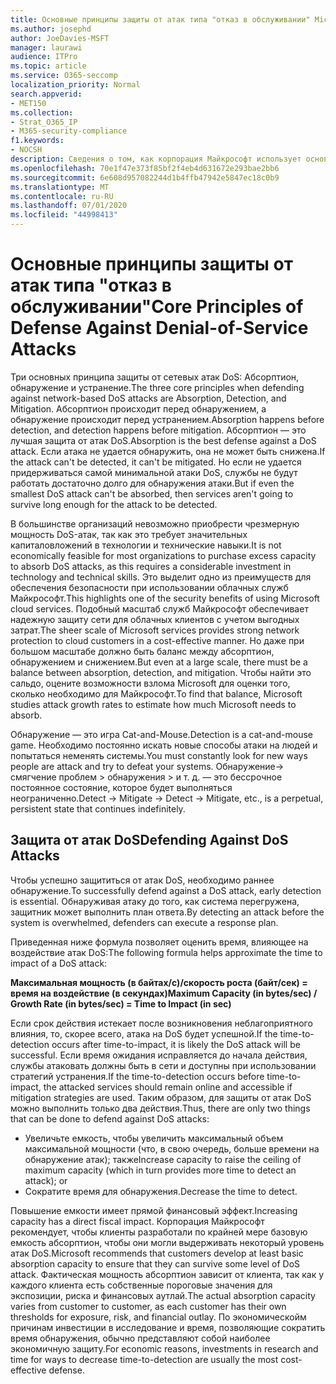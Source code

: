 ```yaml
---
title: Основные принципы защиты от атак типа "отказ в обслуживании" Microsoft 365
ms.author: josephd
author: JoeDavies-MSFT
manager: laurawi
audience: ITPro
ms.topic: article
ms.service: O365-seccomp
localization_priority: Normal
search.appverid:
- MET150
ms.collection:
- Strat_O365_IP
- M365-security-compliance
f1.keywords:
- NOCSH
description: Сведения о том, как корпорация Майкрософт использует основные принципы абсорптион, обнаружения и смягчения защиты от атак типа "отказ в обслуживании" (DoS).
ms.openlocfilehash: 70e1f47e373f85bf2f4eb4d631672e293bae2bb6
ms.sourcegitcommit: 6e608d957082244d1b4ffb47942e5847ec18c0b9
ms.translationtype: MT
ms.contentlocale: ru-RU
ms.lasthandoff: 07/01/2020
ms.locfileid: "44998413"
---
```

# <a name="core-principles-of-defense-against-denial-of-service-attacks"></a><span data-ttu-id="b0c3e-103">Основные принципы защиты от атак типа "отказ в обслуживании"</span><span class="sxs-lookup"><span data-stu-id="b0c3e-103">Core Principles of Defense Against Denial-of-Service Attacks</span></span>

<span data-ttu-id="b0c3e-104">Три основных принципа защиты от сетевых атак DoS: Абсорптион, обнаружение и устранение.</span><span class="sxs-lookup"><span data-stu-id="b0c3e-104">The three core principles when defending against network-based DoS attacks are Absorption, Detection, and Mitigation.</span></span> <span data-ttu-id="b0c3e-105">Абсорптион происходит перед обнаружением, а обнаружение происходит перед устранением.</span><span class="sxs-lookup"><span data-stu-id="b0c3e-105">Absorption happens before detection, and detection happens before mitigation.</span></span> <span data-ttu-id="b0c3e-106">Абсорптион — это лучшая защита от атак DoS.</span><span class="sxs-lookup"><span data-stu-id="b0c3e-106">Absorption is the best defense against a DoS attack.</span></span> <span data-ttu-id="b0c3e-107">Если атака не удается обнаружить, она не может быть снижена.</span><span class="sxs-lookup"><span data-stu-id="b0c3e-107">If the attack can't be detected, it can't be mitigated.</span></span> <span data-ttu-id="b0c3e-108">Но если не удается придерживаться самой минимальной атаки DoS, службы не будут работать достаточно долго для обнаружения атаки.</span><span class="sxs-lookup"><span data-stu-id="b0c3e-108">But if even the smallest DoS attack can't be absorbed, then services aren't going to survive long enough for the attack to be detected.</span></span>

<span data-ttu-id="b0c3e-109">В большинстве организаций невозможно приобрести чрезмерную мощность DoS-атак, так как это требует значительных капиталовложений в технологии и технические навыки.</span><span class="sxs-lookup"><span data-stu-id="b0c3e-109">It is not economically feasible for most organizations to purchase excess capacity to absorb DoS attacks, as this requires a considerable investment in technology and technical skills.</span></span> <span data-ttu-id="b0c3e-110">Это выделит одно из преимуществ для обеспечения безопасности при использовании облачных служб Майкрософт.</span><span class="sxs-lookup"><span data-stu-id="b0c3e-110">This highlights one of the security benefits of using Microsoft cloud services.</span></span> <span data-ttu-id="b0c3e-111">Подобный масштаб служб Майкрософт обеспечивает надежную защиту сети для облачных клиентов с учетом выгодных затрат.</span><span class="sxs-lookup"><span data-stu-id="b0c3e-111">The sheer scale of Microsoft services provides strong network protection to cloud customers in a cost-effective manner.</span></span> <span data-ttu-id="b0c3e-112">Но даже при большом масштабе должно быть баланс между абсорптион, обнаружением и снижением.</span><span class="sxs-lookup"><span data-stu-id="b0c3e-112">But even at a large scale, there must be a balance between absorption, detection, and mitigation.</span></span> <span data-ttu-id="b0c3e-113">Чтобы найти это сальдо, оцените возможности взлома Microsoft для оценки того, сколько необходимо для Майкрософт.</span><span class="sxs-lookup"><span data-stu-id="b0c3e-113">To find that balance, Microsoft studies attack growth rates to estimate how much Microsoft needs to absorb.</span></span>

<span data-ttu-id="b0c3e-114">Обнаружение — это игра Cat-and-Mouse.</span><span class="sxs-lookup"><span data-stu-id="b0c3e-114">Detection is a cat-and-mouse game.</span></span> <span data-ttu-id="b0c3e-115">Необходимо постоянно искать новые способы атаки на людей и попытаться неменять системы.</span><span class="sxs-lookup"><span data-stu-id="b0c3e-115">You must constantly look for new ways people are attack and try to defeat your systems.</span></span> <span data-ttu-id="b0c3e-116">Обнаружение-> смягчение проблем > обнаружения > и т. д. — это бессрочное постоянное состояние, которое будет выполняться неограниченно.</span><span class="sxs-lookup"><span data-stu-id="b0c3e-116">Detect -> Mitigate -> Detect -> Mitigate, etc., is a perpetual, persistent state that continues indefinitely.</span></span>

## <a name="defending-against-dos-attacks"></a><span data-ttu-id="b0c3e-117">Защита от атак DoS</span><span class="sxs-lookup"><span data-stu-id="b0c3e-117">Defending Against DoS Attacks</span></span>

<span data-ttu-id="b0c3e-118">Чтобы успешно защититься от атак DoS, необходимо раннее обнаружение.</span><span class="sxs-lookup"><span data-stu-id="b0c3e-118">To successfully defend against a DoS attack, early detection is essential.</span></span> <span data-ttu-id="b0c3e-119">Обнаруживая атаку до того, как система перегружена, защитник может выполнить план ответа.</span><span class="sxs-lookup"><span data-stu-id="b0c3e-119">By detecting an attack before the system is overwhelmed, defenders can execute a response plan.</span></span>

<span data-ttu-id="b0c3e-120">Приведенная ниже формула позволяет оценить время, влияющее на воздействие атак DoS:</span><span class="sxs-lookup"><span data-stu-id="b0c3e-120">The following formula helps approximate the time to impact of a DoS attack:</span></span>

   <span data-ttu-id="b0c3e-121">**Максимальная мощность (в байтах/с)/скорость роста (байт/сек) = время на воздействие (в секундах)**</span><span class="sxs-lookup"><span data-stu-id="b0c3e-121">**Maximum Capacity (in bytes/sec) / Growth Rate (in bytes/sec) = Time to Impact (in sec)**</span></span>

<span data-ttu-id="b0c3e-122">Если срок действия истекает после возникновения неблагоприятного влияния, то, скорее всего, атака на DoS будет успешной.</span><span class="sxs-lookup"><span data-stu-id="b0c3e-122">If the time-to-detection occurs after time-to-impact, it is likely the DoS attack will be successful.</span></span> <span data-ttu-id="b0c3e-123">Если время ожидания исправляется до начала действия, службы атаковать должны быть в сети и доступны при использовании стратегий устранения.</span><span class="sxs-lookup"><span data-stu-id="b0c3e-123">If the time-to-detection occurs before time-to-impact, the attacked services should remain online and accessible if mitigation strategies are used.</span></span> <span data-ttu-id="b0c3e-124">Таким образом, для защиты от атак DoS можно выполнить только два действия.</span><span class="sxs-lookup"><span data-stu-id="b0c3e-124">Thus, there are only two things that can be done to defend against DoS attacks:</span></span>

- <span data-ttu-id="b0c3e-125">Увеличьте емкость, чтобы увеличить максимальный объем максимальной мощности (что, в свою очередь, больше времени на обнаружение атак); также</span><span class="sxs-lookup"><span data-stu-id="b0c3e-125">Increase capacity to raise the ceiling of maximum capacity (which in turn provides more time to detect an attack); or</span></span>
- <span data-ttu-id="b0c3e-126">Сократите время для обнаружения.</span><span class="sxs-lookup"><span data-stu-id="b0c3e-126">Decrease the time to detect.</span></span>

<span data-ttu-id="b0c3e-127">Повышение емкости имеет прямой финансовый эффект.</span><span class="sxs-lookup"><span data-stu-id="b0c3e-127">Increasing capacity has a direct fiscal impact.</span></span> <span data-ttu-id="b0c3e-128">Корпорация Майкрософт рекомендует, чтобы клиенты разработали по крайней мере базовую емкость абсорптион, чтобы они могли выдерживать некоторый уровень атак DoS.</span><span class="sxs-lookup"><span data-stu-id="b0c3e-128">Microsoft recommends that customers develop at least basic absorption capacity to ensure that they can survive some level of DoS attack.</span></span> <span data-ttu-id="b0c3e-129">Фактическая мощность абсорптион зависит от клиента, так как у каждого клиента есть собственные пороговые значения для экспозиции, риска и финансовых аутлай.</span><span class="sxs-lookup"><span data-stu-id="b0c3e-129">The actual absorption capacity varies from customer to customer, as each customer has their own thresholds for exposure, risk, and financial outlay.</span></span> <span data-ttu-id="b0c3e-130">По экономическойм причинам инвестиции в исследование и время, позволяющие сократить время обнаружения, обычно представляют собой наиболее экономичную защиту.</span><span class="sxs-lookup"><span data-stu-id="b0c3e-130">For economic reasons, investments in research and time for ways to decrease time-to-detection are usually the most cost-effective defense.</span></span>
